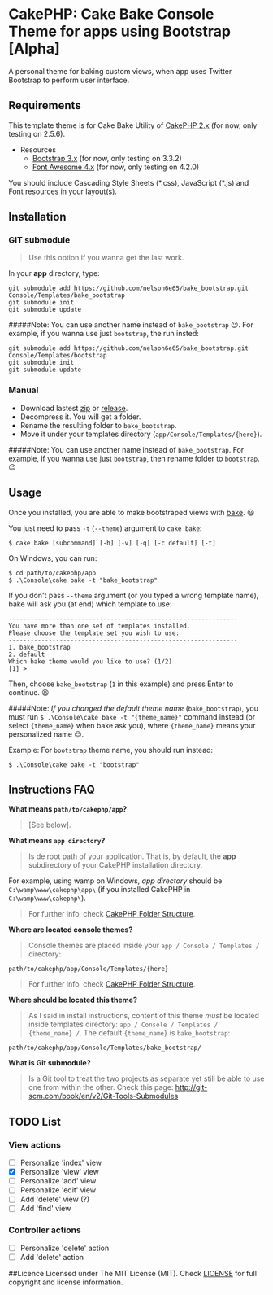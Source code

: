 # CakePHP: Cake Bake Console Theme for apps using Bootstrap [Alpha]
A personal theme for baking custom views, when app uses Twitter Bootstrap to perform user interface.

## Requirements 
This template theme is for Cake Bake Utility of [CakePHP 2.x](http://cakephp.org/) (for now, only testing on 2.5.6).

* Resources
  * [Bootstrap 3.x](http://getbootstrap.com/) (for now, only testing on 3.3.2)
  * [Font Awesome 4.x](http://fontawesome.io/) (for now, only testing on 4.2.0)

You should include Cascading Style Sheets (\*.css), JavaScript (\*.js) and Font resources in your layout(s).

## Installation
### GIT submodule
> Use this option if you wanna get the last work.

In your **app** directory, type:

    git submodule add https://github.com/nelson6e65/bake_bootstrap.git Console/Templates/bake_bootstrap
    git submodule init
    git submodule update

#####Note:
You can use another name instead of `bake_bootstrap` :wink:. For example, if you wanna use just `bootstrap`, the run insted:

    git submodule add https://github.com/nelson6e65/bake_bootstrap.git Console/Templates/bootstrap
    git submodule init
    git submodule update

### Manual
* Download lastest [zip](https://github.com/nelson6e65/bake_bootstrap/archive/master.zip) or [release](https://github.com/nelson6e65/bake_bootstrap/releases).
* Decompress it. You will get a  folder.
* Rename the resulting folder to `bake_bootstrap`.
* Move it under your templates directory (`app/Console/Templates/{here}`).

#####Note:
You can use another name instead of `bake_bootstrap`. For example, if you wanna use just `bootstrap`, then rename folder to `bootstrap`. :wink:

## Usage
Once you installed, you are able to make bootstraped views with [bake](http://book.cakephp.org/2.0/en/console-and-shells/code-generation-with-bake.html). :smiley:

You just need to pass `-t` (`--theme`) argument to `cake bake`:

    $ cake bake [subcommand] [-h] [-v] [-q] [-c default] [-t]

On Windows, you can run:

    $ cd path/to/cakephp/app
    $ .\Console\cake bake -t "bake_bootstrap"

If you don't pass `--theme` argument (or you typed a wrong template name), bake will ask you (at end) which template to use:

    ---------------------------------------------------------------
    You have more than one set of templates installed.
    Please choose the template set you wish to use:
    ---------------------------------------------------------------
    1. bake_bootstrap
    2. default
    Which bake theme would you like to use? (1/2)
    [1] >

Then, choose `bake_bootstrap` (`1` in this example) and press Enter to continue. :satisfied:

#####Note:
*If you changed the default theme name* (`bake_bootstrap`), you must run `$ .\Console\cake bake -t "{theme_name}"`  command instead (or select `{theme_name}` when bake ask you), where `{theme_name}` means your personalized name :wink:.

Example: For `bootstrap` theme name, you should run instead:

    $ .\Console\cake bake -t "bootstrap"

## Instructions FAQ

**What means `path/to/cakephp/app`?**
> [See below].

**What means `app directory`?**
> Is de root path of your application. That is, by default, the **app** subdirectory of your CakePHP installation directory.
> 
For example, using wamp on Windows, *app directory* should be `C:\wamp\www\cakephp\app\` (if you installed CakePHP in `C:\wamp\www\cakephp\`).
> For further info, check [CakePHP Folder Structure](http://book.cakephp.org/2.0/en/getting-started/cakephp-folder-structure.html#the-app-folder).

**Where are located console themes?**
> Console themes are placed inside your `app / Console / Templates /` directory:
> 
`path/to/cakephp/app/Console/Templates/{here}`
> For further info, check [CakePHP Folder Structure](http://book.cakephp.org/2.0/en/getting-started/cakephp-folder-structure.html#the-app-folder).

**Where should be located this theme?**
> As I said in install instructions, content of this theme *must* be located inside templates directory: `app / Console / Templates / {theme_name} /`.
The default `{theme_name}` is `bake_bootstrap`:
>
`path/to/cakephp/app/Console/Templates/bake_bootstrap/`

**What is Git submodule?**
> Is a Git tool to treat the two projects as separate yet still be able to use one from within the other. Check this page: http://git-scm.com/book/en/v2/Git-Tools-Submodules

## TODO List
### View actions
- [ ] Personalize 'index' view
- [x] Personalize 'view' view 
- [ ] Personalize 'add' view
- [ ] Personalize 'edit' view
- [ ] Add 'delete' view (?)
- [ ] Add 'find' view

### Controller actions
- [ ] Personalize 'delete' action
- [ ] Add 'delete' action

##Licence
Licensed under The MIT License (MIT). Check [LICENSE](/LICENSE) for full copyright and license information.
